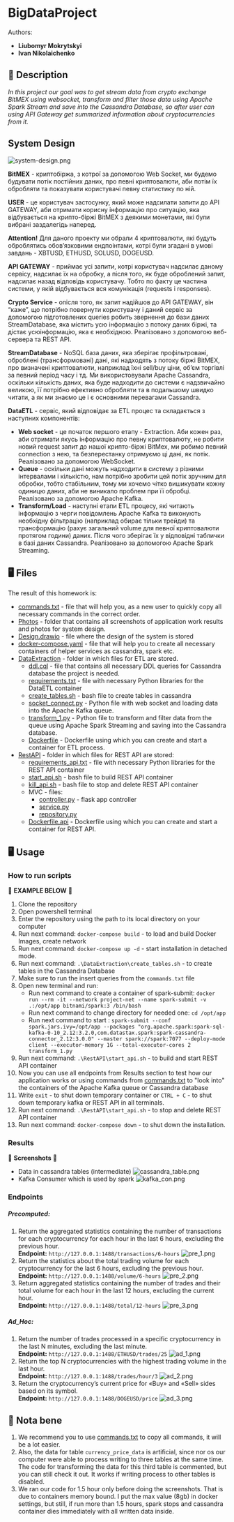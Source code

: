 # BigDataProject

Authors: 
- **Liubomyr Mokrytskyi**
- **Ivan Nikolaichenko**

## 📝 Description

_In this project our goal was to get stream data from crypto exchange BitMEX using websocket, transform and filter those data using Apache Spark Stream and save into the Cassandra Database, so after user can using API Gateway get summarized information about cryptocurrencies from it._

## System Design

![system-design.png](Photos%2Fsystem-design.png)

**BitMEX** - криптобіржа, з котрої за допомогою Web Socket, ми будемо будувати потік постійних даних, про певні криптовалюти, аби потім їх обробляти та показувати користувачі певну статистику по ній.

**USER** - це користувач застосунку, який може надсилати запити до API GATEWAY, аби отримати корисну інформацію про ситуацію, яка відбувається на крипто-біржі BitMEX з деякими монетами, які були вибрані заздалегідь наперед. 

**Attention!**
Для даного проекту ми обрали 4 криптовалюти, які будуть оброблятись обов’язковими ендпоінтами, котрі були згадані в умові завдань - XBTUSD, ETHUSD, SOLUSD, DOGEUSD.

**API GATEWAY** - приймає усі запити, котрі користувач надсилає даному сервісу, надсилає їх на обробку, а після того, як буде оброблений запит, надсилає назад відповідь користувачу. Тобто по факту це частина системи, у якій відбувається вся комунікація (requests і responses).

**Crypto Service** - опісля того, як запит надійшов до API GATEWAY, він “каже”, що потрібно повернути користувачу і даний сервіс за допомогою підготовлених queries робить звернення до бази даних StreamDatabase, яка містить усю інформацію з потоку даних біржі, та дістає усюінформацію, яка є необхідною. Реалізовано з допомогою веб-сервера та REST API. 

**StreamDatabase** - NoSQL база даних, яка зберігає профільтровані, оброблені (трансформовані) дані, які надходять з потоку біржі BitMEX, про визначені криптовалюти, наприклад їхні sell/buy ціни, об’єм торгівлі за певний період часу і тд. Ми використовували Apache Cassandra, оскільки кількість даних, яка буде надходити до системи є надзвичайно великою, її потрібно ефективно обробляти та в подальшому швидко читати, а як ми знаємо це і є основними перевагами Cassandra.

**DataETL** - сервіс, який відповідає за ETL процес та складається з наступних компонентів:

- **Web socket** - це початок першого етапу - Extraction. Аби кожен раз, аби отримати якусь інформацію про певну криптовалюту, не робити новий request запит до нашої крипто-біржі BitMex, ми робимо певний connection з нею, та безперестанку отримуємо ці дані, як потік. Реалізовано за допомогою WebSocket.
- **Queue** - оскільки дані можуть надходити в систему з різними інтервалами і кількістю, нам потрібно зробити цей потік зручним для обробки, тобто стабільним, тому ми хочемо чітко вишикувати кожну одиницю даних, аби не виникало проблем при її обробці. Реалізовано за допомогою Apache Kafka.
- **Transform/Load** - наступні етапи ETL процесу, які читають інформацію з черги повідомлень Apache Kafka та виконують необхідну фільтрацію (наприклад обирає тільки трейди) та трансформацію (рахує загальний volume для певної криптовалюти протягом години) даних. Після чого зберігає їх у відповідні таблички в базі даних Cassandra. Реалізовано за допомогою Apache Spark Streaming.

## 🖥 Files

The result of this homework is:

- [commands.txt](commands.txt) - file that will help you, as a new user to quickly copy all necessary commands in the correct order. 
- [Photos](Photoes) - folder that contains all screenshots of application work results and photos for system design.
- [Design.drawio](Design.drawio) - file where the design of the system is stored
- [docker-compose.yaml](docker-compose.yaml) - file that will help you to create all necessary containers of helper services as cassandra, spark etc.
- [DataExtraction](DataExtraction) - folder in which files for ETL are stored.
    - [ddl.cql](DataExtraction/ddl.cql) - file that contains all necessary DDL queries for Cassandra database the project is needed.
    - [requirements.txt](DataExtraction/requirements.txt) - file with necessary Python libraries for the DataETL container
    - [create_tables.sh](DataExtraction/create_tables.sh) - bash file to create tables in cassandra
    - [socket_connect.py](DataExtraction/socket_connect.py) - Python file with web socket and loading data into the Apache Kafka queue.
    - [transform_1.py](DataExtraction/transform_1.py) - Python file to transform and filter data from the queue using Apache Spark Streaming and saving into the Cassandra database.
    - [Dockerfile](DataExtraction/Dockerfile) - Dockerfile using which you can create and start a container for ETL process. 
- [RestAPI](RestAPI) - folder in which files for REST API are stored:
    - [requirements_api.txt](RestAPI/requirements_api.txt) - file with necessary Python libraries for the REST API container
    - [start_api.sh](RestAPI/start_api.sh) - bash file to build REST API container
    - [kill_api.sh](RestAPI/kill_api.sh) - bash file to stop and delete REST API container
    - MVC - files:
      - [controller.py](RestAPI/controller.py) - flask app controller
      - [service.py](RestAPI/service.py)
      - [repository.py](RestAPI/repository.py)
    - [Dockerfile.api](RestAPI/Dockerfile.api) - Dockerfile using which you can create and start a container for REST API. 


## 🖥 Usage

### How to run scripts

🔻 **EXAMPLE BELOW** 🔻

1. Clone the repository
2. Open powershell terminal
3. Enter the repository using the path to its local directory on your computer
4. Run next command: `docker-compose build` - to load and build Docker Images, create network
5. Run next command: `docker-compose up -d` - start installation in detached mode.
6. Run next command: `.\DataExtraction\create_tables.sh` - to create tables in the Cassandra Database
7. Make sure to run the insert queries from the `commands.txt` file
7. Open new terminal and run:
    - Run next command to create a container of spark-submit: `docker run --rm -it --network project-net --name spark-submit -v .:/opt/app bitnami/spark:3 /bin/bash`
    - Run next command to change directory for needed one: `cd /opt/app`
    - Run next command to start : `spark-submit --conf spark.jars.ivy=/opt/app --packages "org.apache.spark:spark-sql-kafka-0-10_2.12:3.2.0,com.datastax.spark:spark-cassandra-connector_2.12:3.0.0" --master spark://spark:7077 --deploy-mode client --executor-memory 1G --total-executor-cores 2 transform_1.py`
8. Run next command: `.\RestAPI\start_api.sh` - to build and start REST API container 
9. Now you can use all endpoints from Results section to test how our application works or using commands from [commands.txt](commands.txt) to "look into" the containers of the Apache Kafka queue or Cassandra database 
10. Write `exit` - to shut down temporary container or `CTRL + C` - to shut down temporary kafka or REST API in all terminals. 
11. Run next command: `.\RestAPI\start_api.sh` - to stop and delete REST API container 
12. Run next command: `docker-compose down` - to shut down the installation.


### Results

🔻 **Screenshots**  🔻
- Data in cassandra tables (intermediate)
![cassandra_table.png](screenshots/cassandra_table.png)
- Kafka Consumer which is used by spark
![kafka_con.png](screenshots/kafka_con.png)

### Endpoints

##### Precomputed:
1) Return the aggregated statistics containing the number of transactions for each cryptocurrency for each hour in the last 6 hours, excluding the previous hour.<br>
<b>Endpoint:</b> `http://127.0.0.1:1488/transactions/6-hours`
![pre_1.png](screenshots/pre_1.png)
2) Return the statistics about the total trading volume for each cryptocurrency for the last 6 hours, excluding the previous hour.<br>
<b>Endpoint:</b> `http://127.0.0.1:1488/volume/6-hours`
![pre_2.png](screenshots/pre_2.png)
3) Return aggregated statistics containing the number of trades and their total volume for each hour in the last 12 hours, excluding the current hour. <br>
<b>Endpoint:</b> `http://127.0.0.1:1488/total/12-hours`
![pre_3.png](screenshots/pre_3.png)

##### Ad_Hoc:
1) Return the number of trades processed in a specific cryptocurrency in the last N minutes, excluding the last minute.<br>
<b>Endpoint:</b> `http://127.0.0.1:1488/ETHUSD/trades/25`
![ad_1.png](screenshots/ad_1.png)
2) Return the top N cryptocurrencies with the highest trading volume in the last hour.<br>
<b>Endpoint:</b> `http://127.0.0.1:1488/trades/hour/3`
![ad_2.png](screenshots/ad_2.png) 
3) Return the cryptocurrency’s current price for «Buy» and «Sell» sides based on its symbol. <br>
<b>Endpoint:</b> `http://127.0.0.1:1488/DOGEUSD/price`
![ad_3.png](screenshots/ad_3.png)


## 📌 Nota bene

1) We recommend you to use [commands.txt](commands.txt) to copy all commands, it will be a lot easier.
2) Also, the data for table `currency_price_data` is artificial, since nor os our computer were able to process writing to three tables at the same time. The code for transforming the data for this third table is commented, but you can still check it out. It works if writing process to other tables is disabled. 
3) We ran our code for 1.5 hour only before doing the screenshots. That is due to containers memory bound. I put the max value (8gb) in docker settings, but still, if run more than 1.5 hours, spark stops and cassandra container dies immediately with all written data inside.